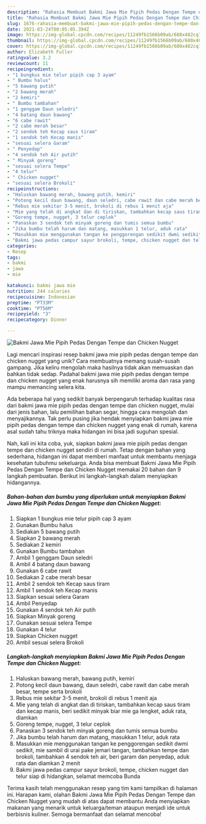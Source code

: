 ```yaml
---
description: "Rahasia Membuat Bakmi Jawa Mie Pipih Pedas Dengan Tempe dan Chicken Nugget, Sempurna"
title: "Rahasia Membuat Bakmi Jawa Mie Pipih Pedas Dengan Tempe dan Chicken Nugget, Sempurna"
slug: 1676-rahasia-membuat-bakmi-jawa-mie-pipih-pedas-dengan-tempe-dan-chicken-nugget-sempurna
date: 2021-03-24T00:05:05.394Z
image: https://img-global.cpcdn.com/recipes/11249fb1566b09ab/680x482cq70/bakmi-jawa-mie-pipih-pedas-dengan-tempe-dan-chicken-nugget-foto-resep-utama.jpg
thumbnail: https://img-global.cpcdn.com/recipes/11249fb1566b09ab/680x482cq70/bakmi-jawa-mie-pipih-pedas-dengan-tempe-dan-chicken-nugget-foto-resep-utama.jpg
cover: https://img-global.cpcdn.com/recipes/11249fb1566b09ab/680x482cq70/bakmi-jawa-mie-pipih-pedas-dengan-tempe-dan-chicken-nugget-foto-resep-utama.jpg
author: Elizabeth Fuller
ratingvalue: 3.2
reviewcount: 11
recipeingredient:
- "1 bungkus mie telur pipih cap 3 ayam"
- " Bumbu halus"
- "5 bawang putih"
- "2 bawang merah"
- "2 kemiri"
- " Bumbu tambahan"
- "1 genggam Daun seledri"
- "4 batang daun bawang"
- "6 cabe rawit"
- "2 cabe merah besar"
- "2 sendok teh Kecap saus tiram"
- "1 sendok teh Kecap manis"
- "sesuai selera Garam"
- " Penyedap"
- "4 sendok teh Air putih"
- " Minyak goreng"
- "sesuai selera Tempe"
- "4 telur"
- " Chicken nugget"
- "sesuai selera Brokoli"
recipeinstructions:
- "Haluskan bawang merah, bawang putih, kemiri"
- "Potong kecil daun bawang, daun seledri, cabe rawit dan cabe merah besar, tempe serta brokoli"
- "Rebus mie sekitar 3-5 menit, brokoli di rebus 1 menit aja"
- "Mie yang telah di angkat dan di tiriskan, tambahkan kecap saus tiram dan kecap manis, beri sedikit minyak biar mie ga lengket, aduk rata, diamkan"
- "Goreng tempe, nugget, 3 telur ceplok"
- "Panaskan 3 sendok teh minyak goreng dan tumis semua bumbu"
- "Jika bumbu telah harum dan matang, masukkan 1 telur, aduk rata"
- "Masukkan mie menggunakan tangan ke penggorengan sedikit dwmi sedikit, mie sambil di urai pake jemari tangan, tambahkan tempe dan brokoli, tambahkan 4 sendok teh air, beri garam dan penyedap, aduk rata dan diamkan 2 menit"
- "Bakmi jawa pedas campur sayur brokoli, tempe, chicken nugget dan telur siap di hidangkan, selamat memcoba Bunda"
categories:
- Resep
tags:
- bakmi
- jawa
- mie

katakunci: bakmi jawa mie 
nutrition: 244 calories
recipecuisine: Indonesian
preptime: "PT33M"
cooktime: "PT56M"
recipeyield: "3"
recipecategory: Dinner

---
```



![Bakmi Jawa Mie Pipih Pedas Dengan Tempe dan Chicken Nugget](https://img-global.cpcdn.com/recipes/11249fb1566b09ab/680x482cq70/bakmi-jawa-mie-pipih-pedas-dengan-tempe-dan-chicken-nugget-foto-resep-utama.jpg)

Lagi mencari inspirasi resep bakmi jawa mie pipih pedas dengan tempe dan chicken nugget yang unik? Cara membuatnya memang susah-susah gampang. Jika keliru mengolah maka hasilnya tidak akan memuaskan dan bahkan tidak sedap. Padahal bakmi jawa mie pipih pedas dengan tempe dan chicken nugget yang enak harusnya sih memiliki aroma dan rasa yang mampu memancing selera kita.

Ada beberapa hal yang sedikit banyak berpengaruh terhadap kualitas rasa dari bakmi jawa mie pipih pedas dengan tempe dan chicken nugget, mulai dari jenis bahan, lalu pemilihan bahan segar, hingga cara mengolah dan menyajikannya. Tak perlu pusing jika hendak menyiapkan bakmi jawa mie pipih pedas dengan tempe dan chicken nugget yang enak di rumah, karena asal sudah tahu triknya maka hidangan ini bisa jadi suguhan spesial.




Nah, kali ini kita coba, yuk, siapkan bakmi jawa mie pipih pedas dengan tempe dan chicken nugget sendiri di rumah. Tetap dengan bahan yang sederhana, hidangan ini dapat memberi manfaat untuk membantu menjaga kesehatan tubuhmu sekeluarga. Anda bisa membuat Bakmi Jawa Mie Pipih Pedas Dengan Tempe dan Chicken Nugget memakai 20 bahan dan 9 langkah pembuatan. Berikut ini langkah-langkah dalam menyiapkan hidangannya.

<!--inarticleads1-->

##### Bahan-bahan dan bumbu yang diperlukan untuk menyiapkan Bakmi Jawa Mie Pipih Pedas Dengan Tempe dan Chicken Nugget:

1. Siapkan 1 bungkus mie telur pipih cap 3 ayam
1. Gunakan  Bumbu halus
1. Sediakan 5 bawang putih
1. Siapkan 2 bawang merah
1. Sediakan 2 kemiri
1. Gunakan  Bumbu tambahan
1. Ambil 1 genggam Daun seledri
1. Ambil 4 batang daun bawang
1. Gunakan 6 cabe rawit
1. Sediakan 2 cabe merah besar
1. Ambil 2 sendok teh Kecap saus tiram
1. Ambil 1 sendok teh Kecap manis
1. Siapkan sesuai selera Garam
1. Ambil  Penyedap
1. Gunakan 4 sendok teh Air putih
1. Siapkan  Minyak goreng
1. Gunakan sesuai selera Tempe
1. Gunakan 4 telur
1. Siapkan  Chicken nugget
1. Ambil sesuai selera Brokoli




<!--inarticleads2-->

##### Langkah-langkah menyiapkan Bakmi Jawa Mie Pipih Pedas Dengan Tempe dan Chicken Nugget:

1. Haluskan bawang merah, bawang putih, kemiri
1. Potong kecil daun bawang, daun seledri, cabe rawit dan cabe merah besar, tempe serta brokoli
1. Rebus mie sekitar 3-5 menit, brokoli di rebus 1 menit aja
1. Mie yang telah di angkat dan di tiriskan, tambahkan kecap saus tiram dan kecap manis, beri sedikit minyak biar mie ga lengket, aduk rata, diamkan
1. Goreng tempe, nugget, 3 telur ceplok
1. Panaskan 3 sendok teh minyak goreng dan tumis semua bumbu
1. Jika bumbu telah harum dan matang, masukkan 1 telur, aduk rata
1. Masukkan mie menggunakan tangan ke penggorengan sedikit dwmi sedikit, mie sambil di urai pake jemari tangan, tambahkan tempe dan brokoli, tambahkan 4 sendok teh air, beri garam dan penyedap, aduk rata dan diamkan 2 menit
1. Bakmi jawa pedas campur sayur brokoli, tempe, chicken nugget dan telur siap di hidangkan, selamat memcoba Bunda




Terima kasih telah menggunakan resep yang tim kami tampilkan di halaman ini. Harapan kami, olahan Bakmi Jawa Mie Pipih Pedas Dengan Tempe dan Chicken Nugget yang mudah di atas dapat membantu Anda menyiapkan makanan yang menarik untuk keluarga/teman ataupun menjadi ide untuk berbisnis kuliner. Semoga bermanfaat dan selamat mencoba!

